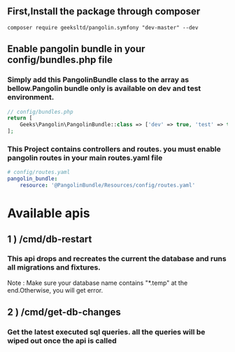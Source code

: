 ## First,Install the package through composer 
```shell
composer require geeksltd/pangolin.symfony "dev-master" --dev
```

## Enable pangolin bundle in your config/bundles.php file

### Simply add this PangolinBundle class to the array as bellow.Pangolin bundle only is available on dev and test environment.

```php
// config/bundles.php
return [
    Geeks\Pangolin\PangolinBundle::class => ['dev' => true, 'test' => true],
];
```

### This Project contains controllers and routes. you must enable pangolin routes in your main routes.yaml file

```yaml
# config/routes.yaml
pangolin_bundle:
    resource: '@PangolinBundle/Resources/config/routes.yaml'
```

# Available apis 

## 1 ) /cmd/db-restart
### This api drops and recreates the current the database and runs all migrations and fixtures.
Note : Make sure your database name contains "*.temp" at the end.Otherwise, you will get error.


## 2 ) /cmd/get-db-changes
### Get the latest executed sql queries. all the queries will be wiped out once the api is called 
